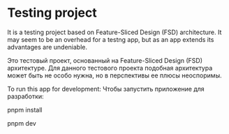 # Testing project 

It is a testing project based on Feature-Sliced Design (FSD) architecture. It may seem to be an overhead for a testng app, but as an app extends its advantages are undeniable.

Это тестовый проект, основанный на Feature-Sliced Design (FSD) архитектуре. Для данного тестового проекта подобная архитектура может быть не особо нужна, но в перспективы ее плюсы неоспоримы.

To run this app for development:
Чтобы запустить приложение для разработки:

pnpm install 

pnpm dev
